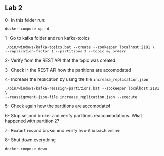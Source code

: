 ## Lab 2

0- In this folder run:

```
docker-compose up -d
```


1- Go to kafka folder and run kafka-topics
```
./bin/windows/kafka-topics.bat --create --zookeeper localhost:2181 \
--replication-factor 1 --partitions 3 --topic my_orders
```

2- Verify from the REST API that the topic was created.

3- Check in the REST API how the partitions are accomodated

4- Increase the replication by using the file `increase_replication.json`

```
./bin/windows/kafka-reassign-partitions.bat --zookeeper localhost:2181 \
--reassignment-json-file increase_replication.json --execute
```

5- Check again how the partitions are accomodated

6- Stop second broker and verify partitions reaccomodations. What happened with partition 2?

7- Restart second broker and verify how it is back online

8- Shut down everything:

```
docker-compose down
```

